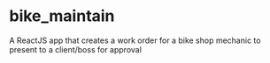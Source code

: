 # bike_maintain
A ReactJS app that creates a work order for a bike shop mechanic to present to a client/boss for approval
